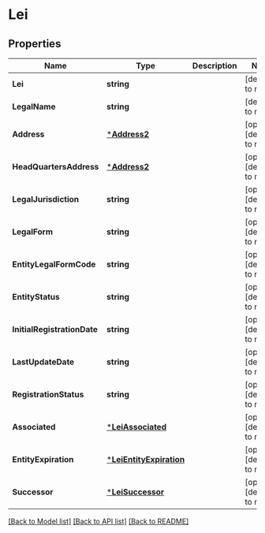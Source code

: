 # Lei

## Properties
Name | Type | Description | Notes
------------ | ------------- | ------------- | -------------
**Lei** | **string** |  | [default to null]
**LegalName** | **string** |  | [default to null]
**Address** | [***Address2**](Address2.md) |  | [optional] [default to null]
**HeadQuartersAddress** | [***Address2**](Address2.md) |  | [optional] [default to null]
**LegalJurisdiction** | **string** |  | [optional] [default to null]
**LegalForm** | **string** |  | [optional] [default to null]
**EntityLegalFormCode** | **string** |  | [optional] [default to null]
**EntityStatus** | **string** |  | [optional] [default to null]
**InitialRegistrationDate** | **string** |  | [optional] [default to null]
**LastUpdateDate** | **string** |  | [optional] [default to null]
**RegistrationStatus** | **string** |  | [optional] [default to null]
**Associated** | [***LeiAssociated**](Lei_associated.md) |  | [optional] [default to null]
**EntityExpiration** | [***LeiEntityExpiration**](Lei_entity_expiration.md) |  | [optional] [default to null]
**Successor** | [***LeiSuccessor**](Lei_successor.md) |  | [optional] [default to null]

[[Back to Model list]](../README.md#documentation-for-models) [[Back to API list]](../README.md#documentation-for-api-endpoints) [[Back to README]](../README.md)

